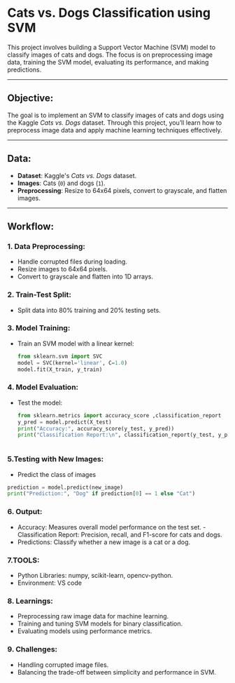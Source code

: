 # Cats vs. Dogs Classification using SVM

This project involves building a Support Vector Machine (SVM) model to classify images of cats and dogs. The focus is on preprocessing image data, training the SVM model, evaluating its performance, and making predictions.

---

## Objective:
The goal is to implement an SVM to classify images of cats and dogs using the Kaggle *Cats vs. Dogs* dataset. Through this project, you’ll learn how to preprocess image data and apply machine learning techniques effectively.

---

## Data:
- **Dataset**: Kaggle's *Cats vs. Dogs* dataset.
- **Images**: Cats (`0`) and dogs (`1`).
- **Preprocessing**: Resize to 64x64 pixels, convert to grayscale, and flatten images.

---

## Workflow:
### 1. Data Preprocessing:
- Handle corrupted files during loading.
- Resize images to 64x64 pixels.
- Convert to grayscale and flatten into 1D arrays.

### 2. Train-Test Split:
- Split data into 80% training and 20% testing sets.

### 3. Model Training:
- Train an SVM model with a linear kernel:
  ```python
  from sklearn.svm import SVC
  model = SVC(kernel='linear', C=1.0)
  model.fit(X_train, y_train)

### 4. Model Evaluation:
- Test the model:
  ```python
  from sklearn.metrics import accuracy_score ,classification_report
  y_pred = model.predict(X_test)
  print("Accuracy:", accuracy_score(y_test, y_pred))
  print("Classification Report:\n", classification_report(y_test, y_pred))



### 5.Testing with New Images:
- Predict the class of images
 ```python
 prediction = model.predict(new_image)
 print("Prediction:", "Dog" if prediction[0] == 1 else "Cat")
 ```


### 6. Output:
 - Accuracy: Measures overall model performance on the test set.
 -Classification Report: Precision, recall, and F1-score for cats and dogs.
 - Predictions: Classify whether a new image is a cat or a dog.

### 7.TOOLS:
- Python Libraries: numpy, scikit-learn, opencv-python.
- Environment: VS code

### 8. Learnings:
- Preprocessing raw image data for machine learning.
- Training and tuning SVM models for binary classification.
- Evaluating models using performance metrics.

### 9. Challenges:
- Handling corrupted image files.
- Balancing the trade-off between simplicity and performance in SVM.












